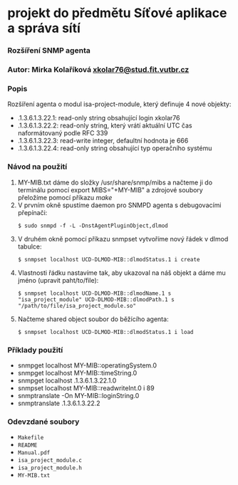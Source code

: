 
# projekt do předmětu Síťové aplikace a správa sítí
### Rozšíření SNMP agenta
### Autor: Mirka Kolaříková <xkolar76@stud.fit.vutbr.cz>
### Popis 
Rozšíření agenta o modul isa-project-module, který definuje 4 nové objekty:
- .1.3.6.1.3.22.1: read-only string obsahující login xkolar76
- .1.3.6.1.3.22.2: read-only string, který vrátí aktuální UTC čas naformátovaný podle RFC 339
- .1.3.6.1.3.22.3: read-write integer, defaultní hodnota je 666
- .1.3.6.1.3.22.4:  read-only string obsahující typ operačního systému


### Návod na použití
1. MY-MIB.txt dáme do složky /usr/share/snmp/mibs a načteme ji do terminálu pomocí export MIBS="+MY-MIB" a zdrojové soubory přeložíme pomocí příkazu *make*
2. V prvním okně spustíme daemon pro SNMPD agenta s debugovacími přepínači:
    ```
    $ sudo snmpd -f -L -DnstAgentPluginObject,dlmod
    ```
3. V druhém okně pomocí příkazu snmpset vytvoříme nový řádek v dlmod tabulce:
     ```
    $ snmpset localhost UCD-DLMOD-MIB::dlmodStatus.1 i create
    ```
4. Vlastnosti řádku nastavíme tak, aby ukazoval na náš objekt a dáme mu jméno (upravit paht/to/file):
     ```
    $ snmpset localhost UCD-DLMOD-MIB::dlmodName.1 s "isa_project_module" UCD-DLMOD-MIB::dlmodPath.1 s "/path/to/file/isa_project_module.so"
    ```
5. Načteme shared object soubor do běžícího agenta:
     ```
    $ snmpset localhost UCD-DLMOD-MIB::dlmodStatus.1 i load
    ```

### Příklady použití
- snmpget localhost  MY-MIB::operatingSystem.0
- snmpget localhost  MY-MIB::timeString.0
- snmpget localhost  .1.3.6.1.3.22.1.0
- snmpset localhost MY-MIB::readwriteInt.0 i 89
- snmptranslate -On MY-MIB::loginString.0
- snmptranslate .1.3.6.1.3.22.2

### Odevzdané soubory
- `Makefile`
- `README`
- `Manual.pdf`
- `isa_project_module.c`
- `isa_project_module.h`
- `MY-MIB.txt`
